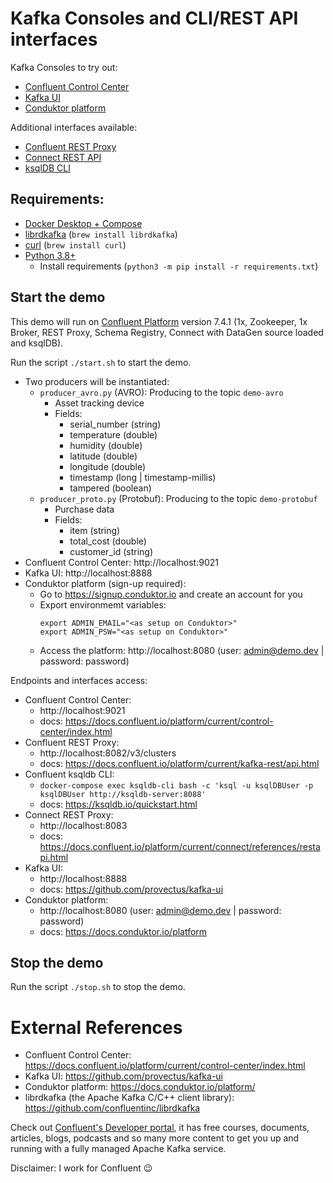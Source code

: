 # Kafka Consoles and CLI/REST API interfaces
Kafka Consoles to try out:
- [Confluent Control Center](https://docs.confluent.io/platform/current/control-center/index.html)
- [Kafka UI](https://github.com/provectus/kafka-ui)
- [Conduktor platform](https://docs.conduktor.io/platform/)

Additional interfaces available:
- [Confluent REST Proxy](https://docs.confluent.io/platform/current/kafka-rest/index.html)
- [Connect REST API](https://docs.confluent.io/platform/current/connect/references/restapi.html)
- [ksqlDB CLI](https://ksqldb.io/quickstart.html)

## Requirements:
- [Docker Desktop + Compose](https://www.docker.com/products/docker-desktop)
- [librdkafka](https://github.com/confluentinc/librdkafka) (`brew install librdkafka`)
- [curl](https://curl.se/) (`brew install curl`)
- [Python 3.8+](https://www.python.org/downloads/)
  - Install requirements (`python3 -m pip install -r requirements.txt`)

## Start the demo
This demo will run on [Confluent Platform](https://docs.confluent.io/platform/current/overview.html) version 7.4.1 (1x, Zookeeper, 1x Broker, REST Proxy, Schema Registry, Connect with DataGen source loaded and ksqlDB).

Run the script `./start.sh` to start the demo.
- Two producers will be instantiated:
  - `producer_avro.py` (AVRO): Producing to the topic `demo-avro`
    - Asset tracking device
    - Fields:
      - serial_number (string)
      - temperature (double)
      - humidity (double)
      - latitude (double)
      - longitude (double)
      - timestamp (long | timestamp-millis)
      - tampered (boolean)
  - `producer_proto.py` (Protobuf): Producing to the topic `demo-protobuf`
    - Purchase data
    - Fields:
      - item (string)
      - total_cost (double)
      - customer_id (string)
- Confluent Control Center: http://localhost:9021
- Kafka UI: http://localhost:8888
- Conduktor platform (sign-up required):
  - Go to https://signup.conduktor.io and create an account for you
  - Export environmemt variables:
    ```
    export ADMIN_EMAIL="<as setup on Conduktor>"
    export ADMIN_PSW="<as setup on Conduktor>"
    ```
  - Access the platform: http://localhost:8080 (user: admin@demo.dev | password: password)

Endpoints and interfaces access:
- Confluent Control Center:
  - http://localhost:9021
  - docs: https://docs.confluent.io/platform/current/control-center/index.html
- Confluent REST Proxy:
  - http://localhost:8082/v3/clusters
  - docs: https://docs.confluent.io/platform/current/kafka-rest/api.html
- Confluent ksqldb CLI:
  - `docker-compose exec ksqldb-cli bash -c 'ksql -u ksqlDBUser -p ksqlDBUser http://ksqldb-server:8088'`
  - docs: https://ksqldb.io/quickstart.html
- Connect REST Proxy:
  - http://localhost:8083
  - docs: https://docs.confluent.io/platform/current/connect/references/restapi.html
- Kafka UI:
  - http://localhost:8888
  - docs: https://github.com/provectus/kafka-ui
- Conduktor platform:
  - http://localhost:8080 (user: admin@demo.dev | password: password)
  - docs: https://docs.conduktor.io/platform

## Stop the demo
Run the script `./stop.sh` to stop the demo.

# External References
- Confluent Control Center: https://docs.confluent.io/platform/current/control-center/index.html
- Kafka UI: https://github.com/provectus/kafka-ui
- Conduktor platform: https://docs.conduktor.io/platform/
- librdkafka (the Apache Kafka C/C++ client library): https://github.com/confluentinc/librdkafka

Check out [Confluent's Developer portal](https://developer.confluent.io), it has free courses, documents, articles, blogs, podcasts and so many more content to get you up and running with a fully managed Apache Kafka service.

Disclaimer: I work for Confluent :wink: